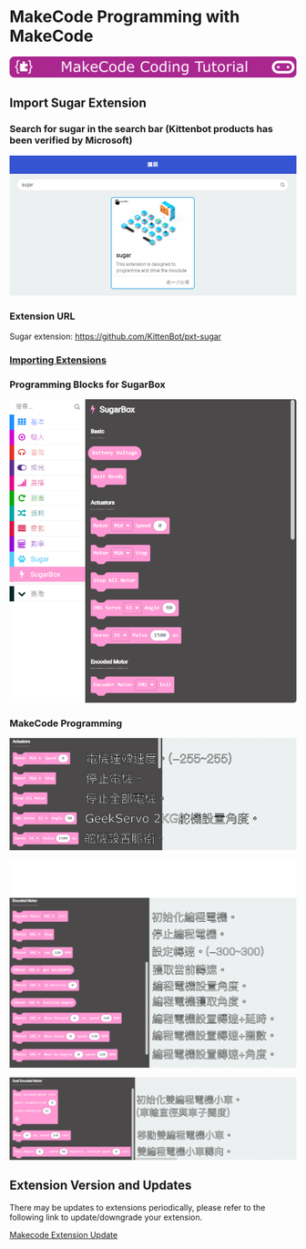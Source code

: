 # MakeCode Programming with MakeCode

![](../../functional_module/PWmodules/images/mcbanner.png)

## Import Sugar Extension

### Search for sugar in the search bar (Kittenbot products has been verified by Microsoft)

![](./images/sugar_search.Png)

### Extension URL

Sugar extension: https://github.com/KittenBot/pxt-sugar

### [Importing Extensions](../../Makecode/powerBrickMC)

### Programming Blocks for SugarBox

![](./images/mc1.png)

### MakeCode Programming

![](./images/mc2.png)

![](./images/mc3.png)

![](./images/mc4.png)

## Extension Version and Updates

There may be updates to extensions periodically, please refer to the following link to update/downgrade your extension.

[Makecode Extension Update](../../Makecode/makecode_extensionUpdate)